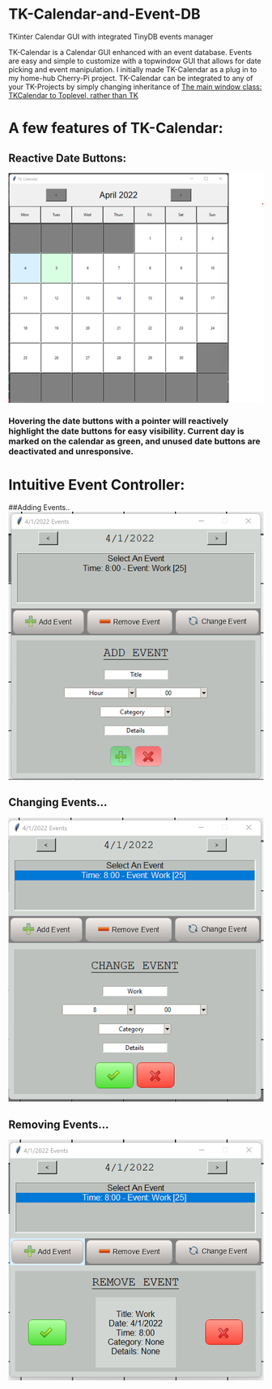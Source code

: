 # TK-Calendar-and-Event-DB
TKinter Calendar GUI with integrated TinyDB events manager

TK-Calendar is a Calendar GUI enhanced with an event database. Events are easy and simple to customize with a topwindow GUI that allows for date picking and event manipulation. I initially made TK-Calendar as a plug in to my home-hub Cherry-Pi project. TK-Calendar can be integrated to any of your TK-Projects by simply changing inheritance of [The main window class: TKCalendar to Toplevel, rather than TK](TKCalendar/main.py)

# A few features of TK-Calendar:

## Reactive Date Buttons:
![alt text](TKCalendar/.readme-images/cal.png?raw=true)
### Hovering the date buttons with a pointer will reactively highlight the date buttons for easy visibility. Current day is marked on the calendar as green, and unused date buttons are deactivated and unresponsive.

# Intuitive Event Controller:

##Adding Events..
![alt text](TKCalendar/.readme-images/cal3.png?raw=true)

## Changing Events...
![alt text](TKCalendar/.readme-images/cal5.png?raw=true)

## Removing Events...
![alt text](TKCalendar/.readme-images/cal4.png?raw=true)


